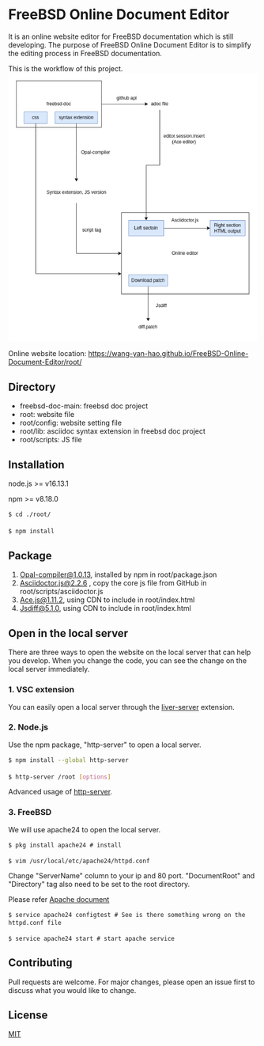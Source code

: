 # FreeBSD Online Document Editor

It is an online website editor for FreeBSD documentation which is still developing. The purpose of FreeBSD Online Document Editor is to simplify the editing process in FreeBSD documentation.

This is the workflow of this project.
![image](./Workflow.png)


Online website location: https://wang-yan-hao.github.io/FreeBSD-Online-Document-Editor/root/

## Directory
* freebsd-doc-main: freebsd doc project
* root: website file
* root/config: website setting file
* root/lib: asciidoc syntax extension in freebsd doc project
* root/scripts: JS file

## Installation

node.js >= v16.13.1

npm >= v8.18.0

```bash 
$ cd ./root/

$ npm install 
```

## Package

1. Opal-compiler@1.0.13, installed by npm in root/package.json
2. Asciidoctor.js@2.2.6 , copy the core js file from GitHub in root/scripts/asciidoctor.js
3. Ace.js@1.11.2, using CDN to include in root/index.html
4. Jsdiff@5.1.0, using CDN to include in root/index.html

## Open in the local server

There are three ways to open the website on the local server that can help you develop. When you change the code, you can see the change on the local server immediately.

### 1. VSC extension

You can easily open a local server through the [liver-server](https://github.com/ritwickdey/vscode-live-server-plus-plus) extension.

### 2. Node.js
Use the npm package, "http-server" to open a local server.

```bash
$ npm install --global http-server

$ http-server /root [options]
```

Advanced usage of [http-server](https://www.npmjs.com/package/http-server).

### 3. FreeBSD
We will use apache24 to open the local server.

```
$ pkg install apache24 # install

$ vim /usr/local/etc/apache24/httpd.conf
```
Change "ServerName" column to your ip and 80 port. "DocumentRoot" and "Directory" tag also need to be set to the root directory.

Please refer [Apache document](https://httpd.apache.org/docs/2.4/configuring.html)

```
$ service apache24 configtest # See is there something wrong on the httpd.conf file

$ service apache24 start # start apache service
```

## Contributing

Pull requests are welcome. For major changes, please open an issue first to discuss what you would like to change.

## License

[MIT](https://choosealicense.com/licenses/mit/)
